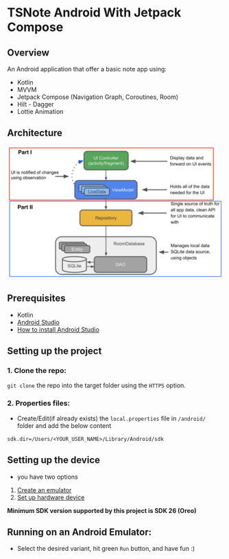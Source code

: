 # TSNote Android With Jetpack Compose

## **Overview**
An Android application that offer a basic note app using:
- Kotlin
- MVVM
- Jetpack Compose (Navigation Graph, Coroutines, Room)
- Hilt - Dagger
- Lottie Animation

## **Architecture**

![TSNote architecture](https://raw.githubusercontent.com/vsebastianvc/TSNote/start/.github/Architecture_Graph.png)

## **Prerequisites**
- Kotlin
- [Android Studio](https://developer.android.com/studio)
- [How to install Android Studio](https://developer.android.com/studio/install)

## **Setting up the project**

### **1. Clone the repo:**
`git clone` the repo into the target folder using the `HTTPS` option.

### **2. Properties files:**
- Create/Edit(if already exists) the `local.properties` file in `/android/` folder and add the below content

```
sdk.dir=/Users/<YOUR_USER_NAME>/Library/Android/sdk
```

## **Setting up the device**
- you have two options
1. [Create an emulator](https://developer.android.com/studio/run/managing-avds#createavd)
2. [Set up hardware device](https://developer.android.com/studio/run/device)

**Minimum SDK version supported by this project is SDK 26 (Oreo)**

## **Running on an Android Emulator:**

- Select the desired variant, hit green `Run` button, and have fun :) 
